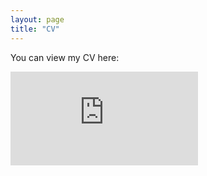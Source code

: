 ```yaml
---
layout: page
title: "CV"
---
```

You can view my CV here:

<embed src="https://acevrooman.github.io/CVApril2024.pdf" type="application/pdf" />


